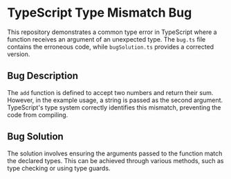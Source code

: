 # TypeScript Type Mismatch Bug

This repository demonstrates a common type error in TypeScript where a function receives an argument of an unexpected type. The `bug.ts` file contains the erroneous code, while `bugSolution.ts` provides a corrected version.

## Bug Description

The `add` function is defined to accept two numbers and return their sum. However, in the example usage, a string is passed as the second argument.  TypeScript's type system correctly identifies this mismatch, preventing the code from compiling.

## Bug Solution

The solution involves ensuring the arguments passed to the function match the declared types. This can be achieved through various methods, such as type checking or using type guards.